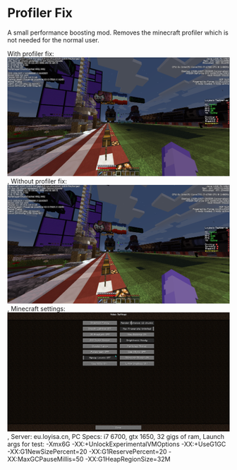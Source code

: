 # Profiler Fix
A small performance boosting mod. Removes the minecraft profiler which is not needed for the normal user.

With profiler fix:![img.png](imgs/img.png),
Without profiler fix:![img_1.png](imgs/img_1.png),
Minecraft settings:![imgimg_2.png](imgs/img_2.png),
Server: eu.loyisa.cn,
PC Specs: i7 6700, gtx 1650, 32 gigs of ram,
Launch args for test: -Xmx6G -XX:+UnlockExperimentalVMOptions -XX:+UseG1GC -XX:G1NewSizePercent=20 -XX:G1ReservePercent=20 -XX:MaxGCPauseMillis=50 -XX:G1HeapRegionSize=32M